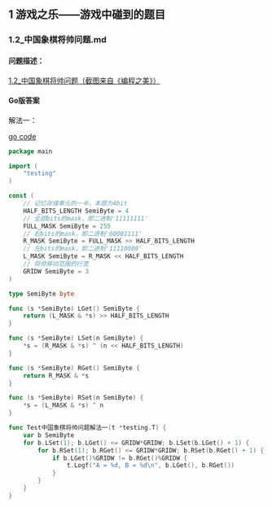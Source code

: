 ## 1 游戏之乐——游戏中碰到的题目

### 1.2_中国象棋将帅问题.md

#### 问题描述：

[1.2_中国象棋将帅问题（截图来自《编程之美》）](https://github.com/henrylee2cn/beauty-go/blob/master/1_游戏之乐/1.2题目.png)

#### Go版答案

解法一：

[go code](https://github.com/henrylee2cn/beauty-go/blob/master/1_游戏之乐/1.2_中国象棋将帅问题_test.go)

```go
package main

import (
	"testing"
)

const (
	// 记忆存储单元的一半，本题为4bit
	HALF_BITS_LENGTH SemiByte = 4
	// 全部bits的mask，即二进制'11111111'
	FULL_MASK SemiByte = 255
	// 右bits的mask，即二进制'00001111'
	R_MASK SemiByte = FULL_MASK >> HALF_BITS_LENGTH
	// 左bits的mask，即二进制'11110000'
	L_MASK SemiByte = R_MASK << HALF_BITS_LENGTH
	// 将帅移动范围的行宽
	GRIDW SemiByte = 3
)

type SemiByte byte

func (s *SemiByte) LGet() SemiByte {
	return (L_MASK & *s) >> HALF_BITS_LENGTH
}

func (s *SemiByte) LSet(n SemiByte) {
	*s = (R_MASK & *s) ^ (n << HALF_BITS_LENGTH)
}

func (s *SemiByte) RGet() SemiByte {
	return R_MASK & *s
}

func (s *SemiByte) RSet(n SemiByte) {
	*s = (L_MASK & *s) ^ n
}

func Test中国象棋将帅问题解法一(t *testing.T) {
	var b SemiByte
	for b.LSet(1); b.LGet() <= GRIDW*GRIDW; b.LSet(b.LGet() + 1) {
		for b.RSet(1); b.RGet() <= GRIDW*GRIDW; b.RSet(b.RGet() + 1) {
			if b.LGet()%GRIDW != b.RGet()%GRIDW {
				t.Logf("A = %d, B = %d\n", b.LGet(), b.RGet())
			}
		}
	}
}
```

